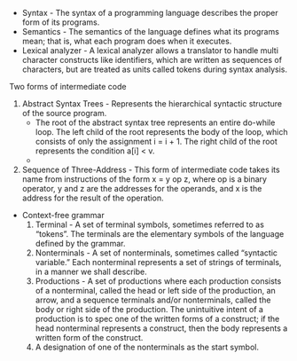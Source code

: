 * Syntax - The syntax of a programming language describes the proper form of its programs.
* Semantics - The semantics of the language defines what its programs mean; that is, what each program does when it executes.
* Lexical analyzer - A lexical analyzer allows a translator to handle multi character constructs like identifiers, which are written as sequences of characters, but are treated as units called tokens during syntax analysis.

Two forms of intermediate code 
1. Abstract Syntax Trees - Represents the hierarchical syntactic structure of the source program.
    * The root of the abstract syntax tree represents an entire do-while loop. The left child of the root represents the body of the loop, which   consists of only the assignment i = i + 1. The right child of the root represents the condition a[i] < v. 
    * 
2. Sequence of Three-Address - This form of intermediate code takes its name from instructions of the form x = y op z, where op is a binary operator, y and z are the addresses for the operands, and x is the address for the result of the operation. 

* Context-free grammar
    1. Terminal - A set of terminal symbols, sometimes referred to as “tokens”. The terminals are the elementary symbols of the language defined by the grammar.
    2. Nonterminals - A set of nonterminals, sometimes called “syntactic variable.” Each nonterminal represents a set of strings of terminals, in a manner we shall describe.
    3. Productions - A set of productions where each production consists of a nonterminal, called the head or left side of the production, an arrow, and a sequence terminals and/or nonterminals, called the body or right side of the production. The unintuitive intent of a production is to spec one of the written forms of a construct; if the head nonterminal represents a construct, then the body represents a written form of the construct.
    4. A designation of one of the nonterminals as the start symbol.

